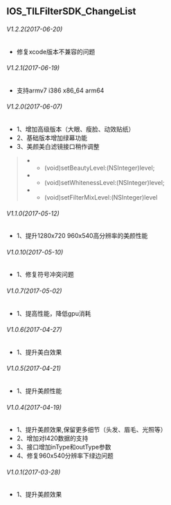 ## IOS_TILFilterSDK_ChangeList

###### V1.2.2(2017-06-20)
* 修复xcode版本不兼容的问题

###### V1.2.1(2017-06-19)
* 支持armv7 i386 x86_64 arm64
 
 
###### V1.2.0(2017-06-07)
* 1、增加高级版本（大眼、瘦脸、动效贴纸）
* 2、基础版本增加绿幕功能
* 3、美颜美白滤镜接口稍作调整
 >* - (void)setBeautyLevel:(NSInteger)level;
 >* - (void)setWhitenessLevel:(NSInteger)level;
 >* - (void)setFilterMixLevel:(NSInteger)level
 
###### V1.1.0(2017-05-12)
* 1、提升1280x720 960x540高分辨率的美颜性能

###### V1.0.10(2017-05-10)
* 1、修复符号冲突问题

###### V1.0.7(2017-05-02)
* 1、提高性能，降低gpu消耗

###### V1.0.6(2017-04-27)
* 1、提升美白效果
 
###### V1.0.5(2017-04-21)
* 1、提升美颜性能

###### V1.0.4(2017-04-19)
* 1、提升美颜效果,保留更多细节（头发、眉毛、光照等）
* 2、增加对I420数据的支持
* 3、接口增加inType和outType参数
* 4、修复960x540分辨率下绿边问题

###### V1.0.1(2017-03-28)
* 1、提升美颜效果
